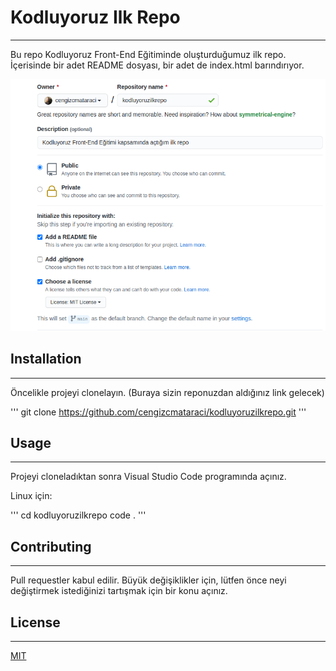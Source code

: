 # Kodluyoruz Ilk Repo
---------------------------------------------

Bu repo Kodluyoruz Front-End Eğitiminde oluşturduğumuz ilk repo. İçerisinde bir adet README dosyası, bir adet de index.html barındırıyor.

![Lorem Picsum Gorsel](https://github.com/Kodluyoruz/taskforce/blob/main/git/odev1/figures/github.png)



## Installation
------------------------------------------------

Öncelikle projeyi clonelayın. (Buraya sizin reponuzdan aldığınız link gelecek)

'''
git clone https://github.com/cengizcmataraci/kodluyoruzilkrepo.git
'''

## Usage
----------------------------------------------------

Projeyi cloneladıktan sonra Visual Studio Code programında açınız.

Linux için:

'''
cd kodluyoruzilkrepo
code .
'''

## Contributing
------------------------------------------------------

Pull requestler kabul edilir. Büyük değişiklikler için, lütfen önce neyi değiştirmek istediğinizi tartışmak için bir konu açınız.

## License
----------------------------------------------------------

[MIT](https://choosealicense.com/licenses/mit/)